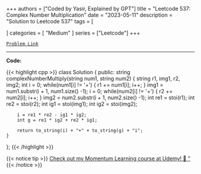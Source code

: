 
+++
authors = ["Coded by Yasir, Explained by GPT"]
title = "Leetcode 537: Complex Number Multiplication"
date = "2023-05-11"
description = "Solution to Leetcode 537"
tags = [
    
]
categories = [
    "Medium"
]
series = ["Leetcode"]
+++



[`Problem Link`](https://leetcode.com/problems/complex-number-multiplication/description/)

---

**Code:**

{{< highlight cpp >}}
class Solution {
public:
    string complexNumberMultiply(string num1, string num2) {
        string r1, img1, r2, img2;
        int i = 0;
        while(num1[i] != '+') {
            r1 += num1[i];
            i++;
        }
        img1 = num1.substr(i + 1, num1.size() -1);
        i = 0;
        while(num2[i] != '+') {
            r2 += num2[i];
            i++;
        }
        img2 = num2.substr(i + 1, num2.size() -1);
        int re1 = stoi(r1);
        int re2 = stoi(r2);
        int ig1 = stoi(img1);
        int ig2 = stoi(img2);

        i = re1 * re2 - ig1 * ig2;
        int g = re1 * ig2 + re2 * ig1;

        return to_string(i) + "+" + to_string(g) + "i";
    }
};
{{< /highlight >}}



{{< notice tip >}}
[Check out my Momentum Learning course at Udemy! 🚀 "](https://www.udemy.com/course/blind-75-the-data-structures-and-algorithms-essentials/)
{{< /notice >}}

